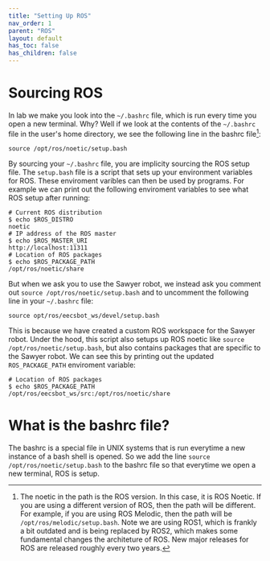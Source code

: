 ```yaml
---
title: "Setting Up ROS"
nav_order: 1
parent: "ROS"
layout: default
has_toc: false
has_children: false
---
```

# Sourcing ROS
In lab we make you look into the `~/.bashrc` file, which is run every time you open a new terminal. Why? Well if we look at the contents of the `~/.bashrc` file in the user's home directory, we see the following line in the bashrc file[^1]:
```
source /opt/ros/noetic/setup.bash
```
By sourcing your `~/.bashrc` file, you are implicity sourcing the ROS setup file. The `setup.bash` file is a script that sets up your environment variables for ROS. These enviroment varibles can then be used by programs. For example we can print out the following enviroment variables to see what ROS setup after running:
```
# Current ROS distribution
$ echo $ROS_DISTRO
noetic
# IP address of the ROS master
$ echo $ROS_MASTER_URI
http://localhost:11311
# Location of ROS packages
$ echo $ROS_PACKAGE_PATH
/opt/ros/noetic/share
```

But when we ask you to use the Sawyer robot, we instead ask you comment out `source /opt/ros/noetic/setup.bash`
and to uncomment the following line in your `~/.bashrc` file:
```
source opt/ros/eecsbot_ws/devel/setup.bash
```
This is because we have created a custom ROS workspace for the Sawyer robot. Under the hood, this script also setups up ROS noetic like `source /opt/ros/noetic/setup.bash`, but also contains packages that are specific to the Sawyer robot. We can see this by printing out the updated `ROS_PACKAGE_PATH` enviroment variable:
```
# Location of ROS packages
$ echo $ROS_PACKAGE_PATH
/opt/ros/eecsbot_ws/src:/opt/ros/noetic/share
```

# What is the bashrc file?
The bashrc is a special file in UNIX systems that is run everytime a new instance of a bash shell is opened. So we add the line `source /opt/ros/noetic/setup.bash` to the bashrc file so that everytime we open a new terminal, ROS is setup.

[^1]: The noetic in the path is the ROS version. In this case, it is ROS Noetic. If you are using a different version of ROS, then the path will be different. For example, if you are using ROS Melodic, then the path will be `/opt/ros/melodic/setup.bash`. Note we are using ROS1, which is frankly a bit outdated and is being replaced by ROS2, which makes some fundamental changes the architeture of ROS. New major releases for ROS are released roughly every two years.